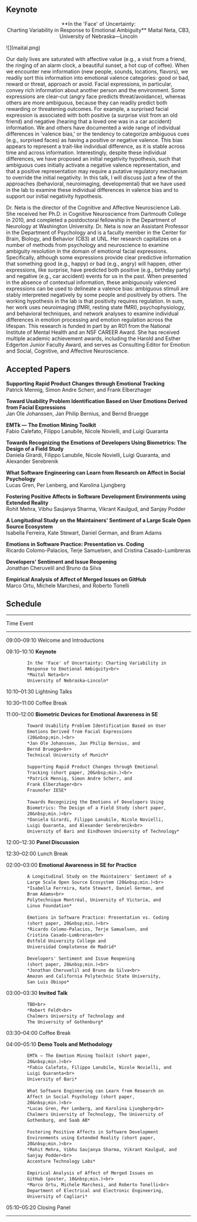 ## Keynote

<p style="text-align: center;">
**In the 'Face' of Uncertainty:<br>Charting Variability in Response to Emotional Ambiguity**  
Maital Neta, CB3, University of Nebraska—Lincoln
</p>

<div class="photo">
![](maital.png)
</div>

Our daily lives are saturated with affective value (e.g., a visit from a friend,
the ringing of an alarm clock, a beautiful sunset, a hot cup of coffee).  When
we encounter new information (new people, sounds, locations, flavors), we
readily sort this information into emotional valence categories: good or bad,
reward or threat, approach or avoid.  Facial expressions, in particular, convey
rich information about another person and the environment.  Some expressions are
clear-cut (angry face predicts threat/avoidance), whereas others are more
ambiguous, because they can readily predict both rewarding or threatening
outcomes.  For example, a surprised facial expression is associated with both
positive (a surprise visit from an old friend) and negative (hearing that a
loved one was in a car accident) information.  We and others have documented a
wide range of individual differences in 'valence bias,' or the tendency to
categorize ambiguous cues (e.g., surprised faces) as having a positive or
negative valence.  This bias appears to represent a trait-like individual
difference, as it is stable across time and across information.  Interestingly,
despite these individual differences, we have proposed an initial negativity
hypothesis, such that ambiguous cues initially activate a negative valence
representation, and that a positive representation may require a putative
regulatory mechanism to override the initial negativity.  In this talk, I will
discuss just a few of the approaches (behavioral, neuroimaging, developmental)
that we have used in the lab to examine these individual differences in valence
bias and to support our initial negativity hypothesis.

Dr.&nbsp;Neta is the director of the Cognitive and Affective Neuroscience Lab.
She received her Ph.D. in Cognitive Neuroscience from Dartmouth College in 2010,
and completed a postdoctoral fellowship in the Department of Neurology at
Washington University.  Dr.&nbsp;Neta is now an Assistant Professor in the
Department of Psychology and is a faculty member in the Center for Brain,
Biology, and Behavior (CB3) at UNL.  Her research capitalizes on a number of
methods from psychology and neuroscience to examine ambiguity resolution in the
domain of emotional facial expressions.  Specifically, although some expressions
provide clear predictive information that something good (e.g., happy) or bad
(e.g., angry) will happen, other expressions, like surprise, have predicted both
positive (e.g., birthday party) and negative (e.g., car accident) events for us
in the past.  When presented in the absence of contextual information, these
ambiguously valenced expressions can be used to delineate a valence bias:
ambiguous stimuli are stably interpreted negatively by some people and
positively by others.  The working hypothesis in the lab is that positivity
requires regulation.  In sum, her work uses neuroimaging (fMRI, resting state
fMRI), psychophysiology, and behavioral techniques, and network analyses to
examine individual differences in emotion processing and emotion regulation
across the lifespan.  This research is funded in part by an R01 from the
National Institute of Mental Health and an NSF CAREER Award.  She has received
multiple academic achievement awards, including the Harold and Esther Edgerton
Junior Faculty Award, and serves as Consulting Editor for Emotion and Social,
Cognitive, and Affective Neuroscience.

## Accepted Papers

**Supporting Rapid Product Changes through Emotional Tracking**  
Patrick Mennig, Simon Andre Scherr, and Frank Elberzhager

**Toward Usability Problem Identification Based on User Emotions Derived from Facial Expressions**  
Jan Ole Johanssen, Jan Philip Bernius, and Bernd Bruegge

**EMTk — The Emotion Mining Toolkit**  
Fabio Calefato, Filippo Lanubile, Nicole Novielli, and Luigi Quaranta

**Towards Recognizing the Emotions of Developers Using Biometrics: The Design of a Field Study**  
Daniela Girardi, Filippo Lanubile, Nicole Novielli, Luigi Quaranta, and Alexander Serebrenik

**What Software Engineering can Learn from Research on Affect in Social Psychology**  
Lucas Gren, Per Lenberg, and Karolina Ljungberg

**Fostering Positive Affects in Software Development Environments using Extended Reality**  
Rohit Mehra, Vibhu Saujanya Sharma, Vikrant Kaulgud, and Sanjay Podder

**A Longitudinal Study on the Maintainers' Sentiment of a Large Scale Open Source Ecosystem**  
Isabella Ferreira, Kate Stewart, Daniel German, and Bram Adams

**Emotions in Software Practice: Presentation vs. Coding**  
Ricardo Colomo-Palacios, Terje Samuelsen, and Cristina Casado-Lumbreras

**Developers' Sentiment and Issue Reopening**  
Jonathan Cheruvelil and Bruno da Silva

**Empirical Analysis of Affect of Merged Issues on GitHub**  
Marco Ortu, Michele Marchesi, and Roberto Tonelli

## Schedule

----------------------------------------------------------------------
Time        Event
----------- ----------------------------------------------------------
09:00–09:10 Welcome and Introductions

09:10–10:10 **Keynote**

            In the 'Face' of Uncertainty: Charting Variability in
            Response to Emotional Ambiguity<br>
			*Maital Neta<br>
			University of Nebraska—Lincoln*

10:10–01:30 Lightning Talks

10:30–11:00 Coffee Break

11:00–12:00 **Biometric Devices for Emotional Awareness in SE** <!-- – Chair: Person -->
            
            Toward Usability Problem Identification Based on User
			Emotions Derived from Facial Expressions
			(20&nbsp;min.)<br>
            *Jan Ole Johanssen, Jan Philip Bernius, and
			Bernd Bruegge<br>
			Technical University of Munich*
            
            Supporting Rapid Product Changes through Emotional
			Tracking (short paper, 20&nbsp;min.)<br>
            *Patrick Mennig, Simon Andre Scherr, and
			Frank Elberzhager<br>
			Fraunofer IESE*
            
            Towards Recognizing the Emotions of Developers Using
			Biometrics: The Design of a Field Study (short paper,
			20&nbsp;min.)<br>
            *Daniela Girardi, Filippo Lanubile, Nicole Novielli,
			Luigi Quaranta, and Alexander Serebrenik<br>
			University of Bari and Eindhoven University of Technology*

12:00–12:30 **Panel Discussion**

12:30–02:00 Lunch Break

02:00–03:00 **Emotional Awareness in SE for Practice** <!-- – Chair: Person -->

            A Longitudinal Study on the Maintainers' Sentiment of a
			Large Scale Open Source Ecosystem (20&nbsp;min.)<br>
            *Isabella Ferreira, Kate Stewart, Daniel German, and
			Bram Adams<br>
			Polytechnique Montréal, University of Victoria, and
			Linux Foundation*

            Emotions in Software Practice: Presentation vs. Coding
			(short paper, 20&nbsp;min.)<br>
            *Ricardo Colomo-Palacios, Terje Samuelsen, and
			Cristina Casado-Lumbreras<br>
			Østfold University College and
			Universidad Complutense de Madrid*

            Developers' Sentiment and Issue Reopening
			(short paper, 20&nbsp;min.)<br>
            *Jonathan Cheruvelil and Bruno da Silva<br>
            Amazon and California Polytechnic State University,
			San Luis Obispo*

03:00–03:30 **Invited Talk**

            TBD<br>
			*Robert Feldt<br>
            Chalmers University of Technology and
			The University of Gothenburg*

03:30–04:00 Coffee Break

04:00–05:10 **Demo Tools and Methodology** <!-- – Chair: Person -->

            EMTk — The Emotion Mining Toolkit (short paper,
			20&nbsp;min.)<br>
            *Fabio Calefato, Filippo Lanubile, Nicole Novielli, and
			Luigi Quaranta<br>
			University of Bari*

            What Software Engineering can Learn from Research on
			Affect in Social Psychology (short paper,
			20&nbsp;min.)<br>
            *Lucas Gren, Per Lenberg, and Karolina Ljungberg<br>
            Chalmers University of Technology, The University of
			Gothenburg, and Saab AB*

            Fostering Positive Affects in Software Development
			Environments using Extended Reality (short paper,
			20&nbsp;min.)<br>
            *Rohit Mehra, Vibhu Saujanya Sharma, Vikrant Kaulgud, and
			Sanjay Podder<br>
			Accenture Technology Labs*

            Empirical Analysis of Affect of Merged Issues on
			GitHub (poster, 10&nbsp;min.)<br>
            *Marco Ortu, Michele Marchesi, and Roberto Tonelli<br>
			Department of Electrical and Electronic Engineering,
			University of Cagliari*

05:10–05:20 Closing Panel

----------------------------------------------------------------------
